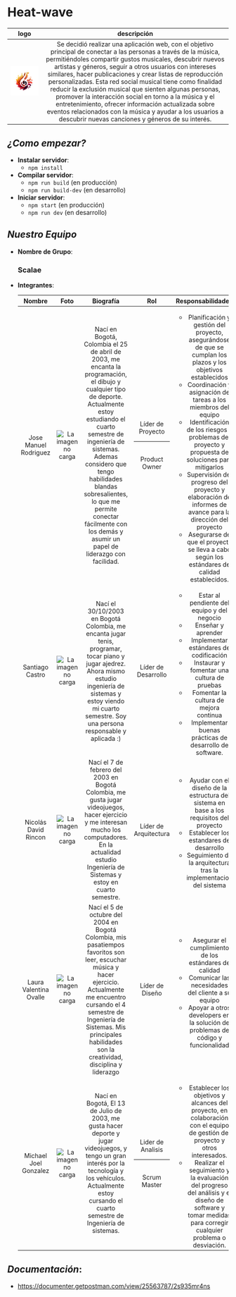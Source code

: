 # **Heat-wave**

| logo | descripción |
|:---:|:---:|
|![La imagen no carga](./assets/logo.png)| Se decidió realizar una aplicación web, con el objetivo principal de conectar a las personas a través de la música, permitiéndoles compartir gustos musicales, descubrir nuevos artistas y géneros, seguir a otros usuarios con intereses similares, hacer publicaciones y crear listas de reproducción personalizadas. Esta red social musical tiene como finalidad reducir la exclusión musical que sienten algunas personas, promover la interacción social en torno a la música y el entretenimiento, ofrecer información actualizada sobre eventos relacionados con la música y ayudar a los usuarios a descubrir nuevas canciones y géneros de su interés. |

## *¿Como empezar?*
- **Instalar servidor**:
    - `npm install`
- **Compilar servidor**: 
    - `npm run build` (en producción)
    - `npm run build-dev` (en desarrollo)
- **Iniciar servidor**:
    - `npm start` (en producción)
    - `npm run dev` (en desarrollo)


## *Nuestro Equipo*
- **Nombre de Grupo**:
    ### Scalae
- **Integrantes**:
    <!-- Nombre, foto, biografía(Un párrafo), rol, responsabilidades -->
    | Nombre | Foto | Biografía | Rol | Responsabilidades |
    |:---:|:---:|:---:|:---:|:---:|
    | Jose Manuel Rodriguez | ![La imagen no carga](image.png) | Nací en Bogotá, Colombia el 25 de abril de 2003, me encanta la programación, el dibujo y cualquier tipo de deporte. Actualmente estoy estudiando el cuarto semestre de ingeniería de sistemas. Ademas considero que tengo habilidades blandas sobresalientes, lo que me permite conectar fácilmente con los demás y asumir un papel de liderazgo con facilidad. | Líder de Proyecto<hr><br>Product Owner | <ul><li>Planificación y gestión del proyecto, asegurándose de que se cumplan los plazos y los objetivos establecidos</li><li>Coordinación y asignación de tareas a los miembros del equipo </li><li>Identificación de los riesgos y problemas del proyecto y propuesta de soluciones para mitigarlos</li> <li>Supervisión del progreso del proyecto y elaboración de informes de avance para la dirección del proyecto</li> <li>Asegurarse de que el proyecto se lleva a cabo según los estándares de calidad establecidos.</li></ul> |
    | Santiago Castro | ![La imagen no carga](image.png) | Nací el 30/10/2003 en Bogotá Colombia, me encanta jugar tenis, programar, tocar piano y jugar ajedrez. Ahora mismo estudio ingeniería de sistemas y estoy viendo mi cuarto semestre. Soy una persona responsable y aplicada :) | Líder de Desarrollo | <ul><li>Estar al pendiente del equipo y del negocio</li><li>Enseñar y aprender</li><li>Implementar estándares de codificación</li><li>Instaurar y fomentar una cultura de pruebas</li><li>Fomentar la cultura de mejora continua</li><li>Implementar buenas prácticas de desarrollo de software.</li></ul> |
    | Nicolás David Rincon | ![La imagen no carga](image.png) | Nací el 7 de febrero del 2003 en Bogotá Colombia, me gusta jugar videojuegos, hacer ejercicio y me interesan mucho los computadores. En la actualidad estudio Ingeniería de Sistemas y estoy en cuarto semestre. | Líder de Arquitectura | <ul><li>Ayudar con el diseño de la estructura del sistema en base a los requisitos del proyecto</li><li>Establecer los estandares de desarrollo</li><li>Seguimiento de la arquitectura tras la implementacion del sistema</li></ul> |
    | Laura Valentina Ovalle | ![La imagen no carga](image.png) | Nací el 5 de octubre del 2004 en Bogotá Colombia, mis pasatiempos favoritos son leer, escuchar música y hacer ejercicio. Actualmente me encuentro cursando el 4 semestre de Ingeniería de Sistemas. Mis principales habilidades son la creatividad, disciplina y liderazgo| Líder de Diseño | <ul><li>Asegurar el cumplimiento de los estándares de calidad</li><li>Comunicar las necesidades del cliente a su equipo</li><li>Apoyar a otros developers en la solución de problemas de código y funcionalidad</li></ul> |
    | Michael Joel Gonzalez | ![La imagen no carga](image.png) | Nací en Bogotá, El 13 de Julio de 2003, me gusta hacer deporte y jugar videojuegos, y tengo un gran interés por la tecnología y los vehículos. Actualmente estoy cursando el cuarto semestre de Ingeniería de sistemas. | Lider de Analisis<hr><br>Scrum Master| <ul><li>Establecer los objetivos y alcances del proyecto, en colaboración con el equipo de gestión del proyecto y otros interesados.</li> <li>Realizar el seguimiento y la evaluación del progreso del análisis y el diseño de software y tomar medidas para corregir cualquier problema o desviación.</li></ul>|

## *Documentación*:
- https://documenter.getpostman.com/view/25563787/2s935mr4ns